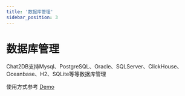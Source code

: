 ```yaml
---
title: '数据库管理'
sidebar_position: 3
---
```

# 数据库管理

Chat2DB支持Mysql、PostgreSQL、Oracle、SQLServer、ClickHouse、Oceanbase、H2、SQLite等等数据库管理


使用方式参考 [Demo](https://github.com/alibaba/Chat2DB#-%E4%BD%BF%E7%94%A8demo)

